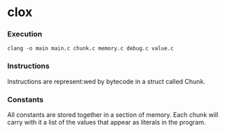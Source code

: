 # clox

### Execution
`clang -o main main.c chunk.c memory.c debug.c value.c`

### Instructions
Instructions are represent:wed by bytecode in a struct called Chunk.

### Constants
All constants are stored together in a section of memory. Each chunk will carry with it a list of the values that appear as literals in the program.
